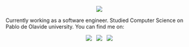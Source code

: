<p align="center">
<img src = "https://github.com/lakidain/lakidain/blob/master/Particles.gif">
</p>

Currently working as a software engineer. Studied Computer Science on Pablo de Olavide university. You can find me on:

<p align="center">
<a href= "https://lakidain.github.io/"><img src="https://img.icons8.com/ios-filled/30/FF6E6E/web.png"/></a>&nbsp;&nbsp;
<a href= "https://www.linkedin.com/in/anderlakidain/"><img src="https://img.icons8.com/material-outlined/30/FF6E6E/linkedin.png"/></a>&nbsp;&nbsp;
<a href= "mailto:lakidainander@gmail.com"><img src="https://img.icons8.com/metro/26/FF6E6E/email.png"/></a>
</p>

<!--
**lakidain/lakidain** is a ✨ _special_ ✨ repository because its `README.md` (this file) appears on your GitHub profile.

Here are some ideas to get you started:

- 🔭 I’m currently working on ...
- 🌱 I’m currently learning ...
- 👯 I’m looking to collaborate on ...
- 🤔 I’m looking for help with ...
- 💬 Ask me about ...
- 📫 How to reach me: ...
- 😄 Pronouns: ...
- ⚡ Fun fact: ...
-->
